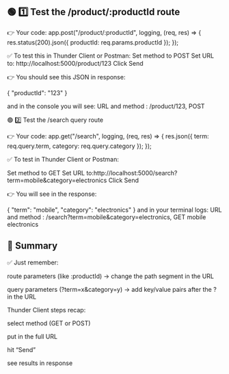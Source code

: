 ## 🟢 1️⃣ Test the /product/:productId route

👉 Your code:
app.post("/product/:productId", logging, (req, res) => {
res.status(200).json({ productId: req.params.productId });
});

✅ To test this in Thunder Client or Postman:
Set method to POST
Set URL to: http://localhost:5000/product/123
Click Send

👉 You should see this JSON in response:

{
"productId": "123"
}

and in the console you will see:
URL and method : /product/123, POST

🟢 2️⃣ Test the /search query route

👉 Your code:
app.get("/search", logging, (req, res) => {
res.json({ term: req.query.term, category: req.query.category });
});

✅ To test in Thunder Client or Postman:

Set method to GET
Set URL to:http://localhost:5000/search?term=mobile&category=electronics
Click Send

👉 You will see in the response:

{
"term": "mobile",
"category": "electronics"
}
and in your terminal logs:
URL and method : /search?term=mobile&category=electronics, GET
mobile electronics

## 🚀 Summary

✅ Just remember:

route parameters (like :productId) → change the path segment in the URL

query parameters (?term=x&category=y) → add key/value pairs after the ? in the URL

Thunder Client steps recap:

select method (GET or POST)

put in the full URL

hit “Send”

see results in response

